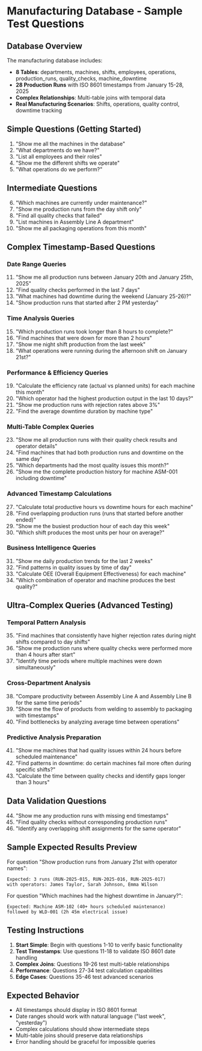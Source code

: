 # Manufacturing Database - Sample Test Questions

## Database Overview
The manufacturing database includes:
- **8 Tables**: departments, machines, shifts, employees, operations, production_runs, quality_checks, machine_downtime
- **28 Production Runs** with ISO 8601 timestamps from January 15-28, 2025
- **Complex Relationships**: Multi-table joins with temporal data
- **Real Manufacturing Scenarios**: Shifts, operations, quality control, downtime tracking

## Simple Questions (Getting Started)

1. "Show me all the machines in the database"
2. "What departments do we have?"
3. "List all employees and their roles"
4. "Show me the different shifts we operate"
5. "What operations do we perform?"

## Intermediate Questions

6. "Which machines are currently under maintenance?"
7. "Show me production runs from the day shift only"
8. "Find all quality checks that failed"
9. "List machines in Assembly Line A department"
10. "Show me all packaging operations from this month"

## Complex Timestamp-Based Questions

### Date Range Queries
11. "Show me all production runs between January 20th and January 25th, 2025"
12. "Find quality checks performed in the last 7 days"
13. "What machines had downtime during the weekend (January 25-26)?"
14. "Show production runs that started after 2 PM yesterday"

### Time Analysis Queries
15. "Which production runs took longer than 8 hours to complete?"
16. "Find machines that were down for more than 2 hours"
17. "Show me night shift production from the last week"
18. "What operations were running during the afternoon shift on January 21st?"

### Performance & Efficiency Queries
19. "Calculate the efficiency rate (actual vs planned units) for each machine this month"
20. "Which operator had the highest production output in the last 10 days?"
21. "Show me production runs with rejection rates above 3%"
22. "Find the average downtime duration by machine type"

### Multi-Table Complex Queries
23. "Show me all production runs with their quality check results and operator details"
24. "Find machines that had both production runs and downtime on the same day"
25. "Which departments had the most quality issues this month?"
26. "Show me the complete production history for machine ASM-001 including downtime"

### Advanced Timestamp Calculations
27. "Calculate total productive hours vs downtime hours for each machine"
28. "Find overlapping production runs (runs that started before another ended)"
29. "Show me the busiest production hour of each day this week"
30. "Which shift produces the most units per hour on average?"

### Business Intelligence Queries  
31. "Show me daily production trends for the last 2 weeks"
32. "Find patterns in quality issues by time of day"
33. "Calculate OEE (Overall Equipment Effectiveness) for each machine"
34. "Which combination of operator and machine produces the best quality?"

## Ultra-Complex Queries (Advanced Testing)

### Temporal Pattern Analysis
35. "Find machines that consistently have higher rejection rates during night shifts compared to day shifts"
36. "Show me production runs where quality checks were performed more than 4 hours after start"
37. "Identify time periods where multiple machines were down simultaneously"

### Cross-Department Analysis  
38. "Compare productivity between Assembly Line A and Assembly Line B for the same time periods"
39. "Show me the flow of products from welding to assembly to packaging with timestamps"
40. "Find bottlenecks by analyzing average time between operations"

### Predictive Analysis Preparation
41. "Show me machines that had quality issues within 24 hours before scheduled maintenance"
42. "Find patterns in downtime: do certain machines fail more often during specific shifts?"
43. "Calculate the time between quality checks and identify gaps longer than 3 hours"

## Data Validation Questions
44. "Show me any production runs with missing end timestamps"
45. "Find quality checks without corresponding production runs"
46. "Identify any overlapping shift assignments for the same operator"

## Sample Expected Results Preview

For question "Show production runs from January 21st with operator names":
```
Expected: 3 runs (RUN-2025-015, RUN-2025-016, RUN-2025-017) 
with operators: James Taylor, Sarah Johnson, Emma Wilson
```

For question "Which machines had the highest downtime in January?":
```
Expected: Machine ASM-102 (40+ hours scheduled maintenance)
followed by WLD-001 (2h 45m electrical issue)
```

## Testing Instructions

1. **Start Simple**: Begin with questions 1-10 to verify basic functionality
2. **Test Timestamps**: Use questions 11-18 to validate ISO 8601 date handling  
3. **Complex Joins**: Questions 19-26 test multi-table relationships
4. **Performance**: Questions 27-34 test calculation capabilities
5. **Edge Cases**: Questions 35-46 test advanced scenarios

## Expected Behavior

- All timestamps should display in ISO 8601 format
- Date ranges should work with natural language ("last week", "yesterday")
- Complex calculations should show intermediate steps
- Multi-table joins should preserve data relationships
- Error handling should be graceful for impossible queries